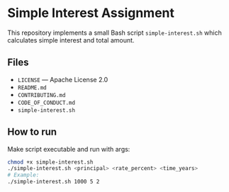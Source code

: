 # Simple Interest Assignment

This repository implements a small Bash script `simple-interest.sh` which calculates simple interest and total amount.

## Files
- `LICENSE` — Apache License 2.0
- `README.md`
- `CONTRIBUTING.md`
- `CODE_OF_CONDUCT.md`
- `simple-interest.sh`

## How to run
Make script executable and run with args:
```bash
chmod +x simple-interest.sh
./simple-interest.sh <principal> <rate_percent> <time_years>
# Example:
./simple-interest.sh 1000 5 2

